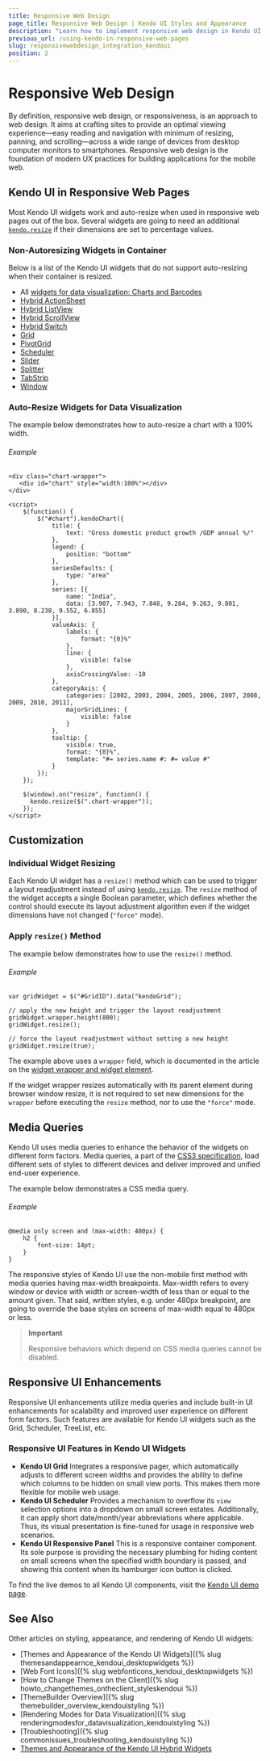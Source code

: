 ```yaml
---
title: Responsive Web Design
page_title: Responsive Web Design | Kendo UI Styles and Appearance
description: "Learn how to implement responsive web design in Kendo UI widgets."
previous_url: /using-kendo-in-responsive-web-pages
slug: responsivewebdesign_integration_kendoui
position: 2
---
```


# Responsive Web Design

By definition, responsive web design, or responsiveness, is an approach to web design. It aims at crafting sites to provide an optimal viewing experience&mdash;easy reading and navigation with minimum of resizing, panning, and scrolling&mdash;across a wide range of devices from desktop computer monitors to smartphones. Responsive web design is the foundation of modern UX practices for building applications for the mobile web.

## Kendo UI in Responsive Web Pages

Most Kendo UI widgets work and auto-resize when used in responsive web pages out of the box. Several widgets are going to need an additional [`kendo.resize`](/api/javascript/kendo#methods-resize) if their dimensions are set to percentage values.

### Non-Autoresizing Widgets in Container

Below is a list of the Kendo UI widgets that do not support auto-resizing when their container is resized.

* All [widgets for data visualization: Charts and Barcodes](http://demos.telerik.com/kendo-ui/)
* [Hybrid ActionSheet](http://demos.telerik.com/kendo-ui/m/index#actionsheet/index)
* [Hybrid ListView](http://demos.telerik.com/kendo-ui/m/index#mobile-listview/index)
* [Hybrid ScrollView](http://demos.telerik.com/kendo-ui/m/index#scrollview/mobile)
* [Hybrid Switch](http://demos.telerik.com/kendo-ui/m/index#switch/mobile)
* [Grid](http://demos.telerik.com/kendo-ui/grid/index)
* [PivotGrid](http://demos.telerik.com/kendo-ui/pivotgrid/index)
* [Scheduler](http://demos.telerik.com/kendo-ui/scheduler/index)
* [Slider](http://demos.telerik.com/kendo-ui/slider/index)
* [Splitter](http://demos.telerik.com/kendo-ui/splitter/index)
* [TabStrip](http://demos.telerik.com/kendo-ui/tabstrip/index)
* [Window](http://demos.telerik.com/kendo-ui/window/index)

### Auto-Resize Widgets for Data Visualization

The example below demonstrates how to auto-resize a chart with a 100% width.

###### Example

    <div class="chart-wrapper">
       <div id="chart" style="width:100%"></div>
    </div>

    <script>
        $(function() {
            $("#chart").kendoChart({
                title: {
                    text: "Gross domestic product growth /GDP annual %/"
                },
                legend: {
                    position: "bottom"
                },
                seriesDefaults: {
                    type: "area"
                },
                series: [{
                    name: "India",
                    data: [3.907, 7.943, 7.848, 9.284, 9.263, 9.801, 3.890, 8.238, 9.552, 6.855]
                }],
                valueAxis: {
                    labels: {
                        format: "{0}%"
                    },
                    line: {
                        visible: false
                    },
                    axisCrossingValue: -10
                },
                categoryAxis: {
                    categories: [2002, 2003, 2004, 2005, 2006, 2007, 2008, 2009, 2010, 2011],
                    majorGridLines: {
                        visible: false
                    }
                },
                tooltip: {
                    visible: true,
                    format: "{0}%",
                    template: "#= series.name #: #= value #"
                }
            });
        });

        $(window).on("resize", function() {
          kendo.resize($(".chart-wrapper"));
        });
    </script>

## Customization

### Individual Widget Resizing

Each Kendo UI widget has a `resize()` method which can be used to trigger a layout readjustment instead of using [`kendo.resize`](/api/javascript/kendo#methods-resize). The `resize` method of the widget accepts a single Boolean parameter, which defines whether the control should execute its layout adjustment algorithm even if the widget dimensions have not changed (`"force"` mode).

### Apply `resize()` Method

The example below demonstrates how to use the `resize()` method.

###### Example

    var gridWidget = $("#GridID").data("kendoGrid");

    // apply the new height and trigger the layout readjustment
    gridWidget.wrapper.height(800);
    gridWidget.resize();

    // force the layout readjustment without setting a new height
    gridWidget.resize(true);

The example above uses a `wrapper` field, which is documented in the article on the [widget wrapper and widget element](/framework/widgets/wrapper-element).

If the widget wrapper resizes automatically with its parent element during browser window resize, it is not required to set new dimensions for the `wrapper` before executing the `resize` method, nor to use the  `"force"` mode.

## Media Queries

Kendo UI uses media queries to enhance the behavior of the widgets on different form factors. Media queries, a part of the [CSS3 specification](http://www.w3.org/TR/css3-mediaqueries/), load different sets of styles to different devices and deliver improved and unified end-user experience.

The example below demonstrates a CSS media query.

###### Example

    @media only screen and (max-width: 480px) {
        h2 {
            font-size: 14pt;
        }
    }

The responsive styles of Kendo UI use the non-mobile first method with media queries having max-width breakpoints. Max-width refers to every window or device with width or screen-width of less than or equal to the amount given. That said, written styles, e.g. under 480px breakpoint, are going to override the base styles on screens of max-width equal to 480px or less.

> **Important**
>
> Responsive behaviors which depend on CSS media queries cannot be disabled.

## Responsive UI Enhancements

Responsive UI enhancements utilize media queries and include built-in UI enhancements for scalability and improved user experience on different form factors. Such features are available for Kendo UI widgets such as the Grid, Scheduler, TreeList, etc.

### Responsive UI Features in Kendo UI Widgets

* **Kendo UI Grid** Integrates a responsive pager, which automatically adjusts to different screen widths and provides the ability to define which columns to be hidden on small view ports. This makes them more flexible for mobile web usage.
* **Kendo UI Scheduler** Provides a mechanism to overflow its `view` selection options into a dropdown on small screen estates. Additionally, it can apply short date/month/year abbreviations where applicable. Thus, its visual presentation is fine-tuned for usage in responsive web scenarios.
* **Kendo UI Responsive Panel** This is a responsive container component. Its sole purpose is providing the necessary plumbing for hiding content on small screens when the specified width boundary is passed, and showing this content when its hamburger icon button is clicked.

To find the live demos to all Kendo UI components, visit the [Kendo UI demo page](http://demos.telerik.com/kendo-ui/).

## See Also

Other articles on styling, appearance, and rendering of Kendo UI widgets:

* [Themes and Appearance of the Kendo UI Widgets]({% slug themesandappearnce_kendoui_desktopwidgets %})
* [Web Font Icons]({% slug webfonticons_kendoui_desktopwidgets %})
* [How to Change Themes on the Client]({% slug howto_changethemes_ontheclient_styleskendoui %})
* [ThemeBuilder Overview]({% slug themebuilder_overview_kendouistyling %})
* [Rendering Modes for Data Visualization]({% slug renderingmodesfor_datavisualization_kendouistyling %})
* [Troubleshooting]({% slug commonissues_troubleshooting_kendouistyling %})
* [Themes and Appearance of the Kendo UI Hybrid Widgets](/controls/hybrid/styling)
